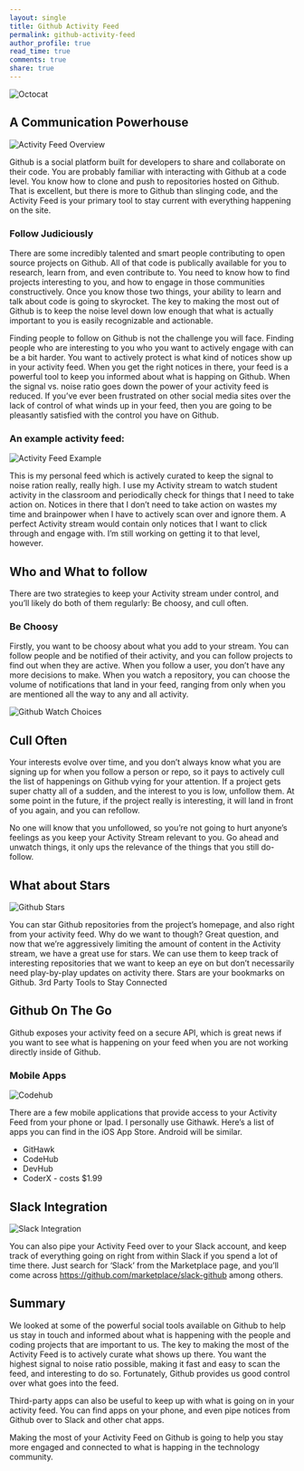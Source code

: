 ```yaml
---
layout: single
title: Github Activity Feed
permalink: github-activity-feed
author_profile: true
read_time: true
comments: true
share: true
---
```

![Octocat](/assets/images/octocat.png)

## A Communication Powerhouse

![Activity Feed Overview](/assets/images/posts/github-activity-feed-overview.png)

Github is a social platform built for developers to share and collaborate on their code. You are probably familiar with interacting with Github at a code level. You know how to clone and push to repositories hosted on Github. That is excellent, but there is more to Github than slinging code, and the Activity Feed is your primary tool to stay current with everything happening on the site.   

### Follow Judiciously
There are some incredibly talented and smart people contributing to open source projects on Github. All of that code is publically available for you to research, learn from, and even contribute to. You need to know how to find projects interesting to you, and how to engage in those communities constructively. Once you know those two things, your ability to learn and talk about code is going to skyrocket.  The key to making the most out of Github is to keep the noise level down low enough that what is actually important to you is easily recognizable and actionable.

Finding people to follow on Github is not the challenge you will face. Finding people who are interesting to you who you want to actively engage with can be a bit harder. You want to actively protect is what kind of notices show up in your activity feed. When you get the right notices in there, your feed is a powerful tool to keep you informed about what is happing on Github. When the signal vs. noise ratio goes down the power of your activity feed is reduced.  If you’ve ever been frustrated on other social media sites over the lack of control of what winds up in your feed, then you are going to be pleasantly satisfied with the control you have on Github.  

### An example activity feed:

![Activity Feed Example](/assets/images/posts/github-activity-feed-example.png)

This is my personal feed which is actively curated to keep the signal to noise ration really, really high.  I use my Activity stream to watch student activity in the classroom and periodically check for things that I need to take action on.  Notices in there that I don’t need to take action on wastes my time and brainpower when I have to actively scan over and ignore them.  A perfect Activity stream would contain only notices that I want to click through and engage with.  I’m still working on getting it to that level, however.

## Who and What to follow
There are two strategies to keep your Activity stream under control, and you’ll likely do both of them regularly:  Be choosy, and cull often.

### Be Choosy
Firstly, you want to be choosy about what you add to your stream.  You can follow people and be notified of their activity, and you can follow projects to find out when they are active.  When you follow a user, you don’t have any more decisions to make.  When you watch a repository, you can choose the volume of notifications that land in your feed, ranging from only when you are mentioned all the way to any and all activity.

![Github Watch Choices](/assets/images/posts/github-watch-choices.png)


## Cull Often
Your interests evolve over time, and you don’t always know what you are signing up for when you follow a person or repo, so it pays to actively cull the list of happenings on Github vying for your attention.  If a project gets super chatty all of a sudden, and the interest to you is low,  unfollow them.  At some point in the future, if the project really is interesting, it will land in front of you again, and you can refollow. 

No one will know that you unfollowed, so you’re not going to hurt anyone’s feelings as you keep your Activity Stream relevant to you.  Go ahead and unwatch things, it only ups the relevance of the things that you still do-follow.

## What about Stars

![Github Stars](/assets/images/posts/github-star.png)

You can star Github repositories from the project’s homepage, and also right from your activity feed.  Why do we want to though?  Great question, and now that we’re aggressively limiting the amount of content in the Activity stream, we have a great use for stars.  We can use them to keep track of interesting repositories that we want to keep an eye on but don’t necessarily need play-by-play updates on activity there. Stars are your bookmarks on Github. 
3rd Party Tools to Stay Connected

## Github On The Go 

Github exposes your activity feed on a secure API, which is great news if you want to see what is happening on your feed when you are not working directly inside of Github.  
### Mobile Apps
![Codehub](/assets/images/posts/codehub.png)

There are a few mobile applications that provide access to your Activity Feed from your phone or Ipad.  I personally use Githawk.  Here’s a list of apps you can find in the iOS App Store.  Android will be similar.
* GitHawk
* CodeHub
* DevHub
* CoderX - costs $1.99

## Slack Integration

![Slack Integration](/assets/images/posts/slack-github.png)


You can also pipe your Activity Feed over to your Slack account, and keep track of everything going on right from within Slack if you spend a lot of time there.  Just search for ‘Slack’ from the Marketplace page, and you’ll come across https://github.com/marketplace/slack-github among others.

## Summary
We looked at some of the powerful social tools available on Github to help us stay in touch and informed about what is happening with the people and coding projects that are important to us.  The key to making the most of the Activity Feed is to actively curate what shows up there.  You want the highest signal to noise ratio possible, making it fast and easy to scan the feed, and interesting to do so.  Fortunately, Github provides us good control over what goes into the feed.  

Third-party apps can also be useful to keep up with what is going on in your activity feed.  You can find apps on your phone, and even pipe notices from Github over to Slack and other chat apps.

Making the most of your Activity Feed on Github is going to help you stay more engaged and connected to what is happing in the technology community.

